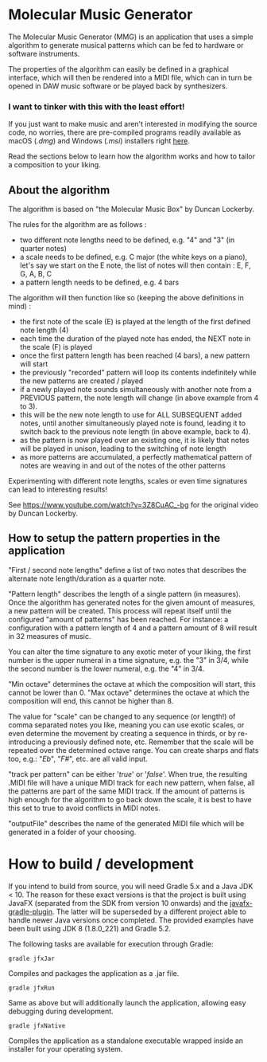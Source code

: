 # Molecular Music Generator

The Molecular Music Generator (MMG) is an application that uses a simple algorithm to
generate musical patterns which can be fed to hardware or software instruments.

The properties of the algorithm can easily be defined in a graphical interface, which will then be rendered
into a MIDI file, which can in turn be opened in DAW music software or be played back by synthesizers.

### I want to tinker with this with the least effort!

If you just want to make music and aren't interested in modifying the source code, no worries, there are
pre-compiled programs readily available as macOS (_.dmg_) and Windows (_.msi_) installers right [here](https://github.com/igorski/molecular-music-generator/tree/master/dist).

Read the sections below to learn how the algorithm works and how to tailor a composition to your liking.

## About the algorithm

The algorithm is based on "the Molecular Music Box" by Duncan Lockerby.

The rules for the algorithm are as follows :

 * two different note lengths need to be defined, e.g. "4" and "3" (in quarter notes)
 * a scale needs to be defined, e.g. C major (the white keys on a piano), let's say we start on the E note, the list of
   notes will then contain : E, F, G, A, B, C
 * a pattern length needs to be defined, e.g. 4 bars

The algorithm will then function like so (keeping the above definitions in mind) :

 * the first note of the scale (E) is played at the length of the first defined note length (4)
 * each time the duration of the played note has ended, the NEXT note in the scale (F) is played
 * once the first pattern length has been reached (4 bars), a new pattern will start
 * the previously "recorded" pattern will loop its contents indefinitely while the new patterns are created / played
 * if a newly played note sounds simultaneously with another note from a PREVIOUS pattern, the note length will
   change (in above example from 4 to 3).
 * this will be the new note length to use for ALL SUBSEQUENT added notes, until another simultaneously played
   note is found, leading it to switch back to the previous note length (in above example, back to 4).
 * as the pattern is now played over an existing one, it is likely that notes will be played in unison,
   leading to the switching of note length
 * as more patterns are accumulated, a perfectly mathematical pattern of notes are weaving in and out of
   the notes of the other patterns

Experimenting with different note lengths, scales or even time signatures can lead to interesting results!

See https://www.youtube.com/watch?v=3Z8CuAC_-bg for the original video by Duncan Lockerby.

## How to setup the pattern properties in the application

"First / second note lengths" define a list of two notes that describes the alternate note length/duration as a quarter note.

"Pattern length" describes the length of a single pattern (in measures). Once the algorithm has generated notes
for the given amount of measures, a new pattern will be created. This process will repeat itself until the configured "amount of patterns" has been reached. For instance: a configuration with a pattern length of 4 and a pattern amount of 8 will result in 32 measures of music.

You can alter the time signature to any exotic meter of your liking, the first number is the upper numeral in
a time signature, e.g. the "3" in 3/4, while the second number is the lower numeral, e.g. the "4" in 3/4.

"Min octave" determines the octave at which the composition will start, this cannot be lower than 0. "Max octave" determines the octave at which the composition will end, this cannot be higher than 8.

The value for "scale" can be changed to any sequence (or length!) of comma separated notes you like, meaning you can use exotic scales, or even determine the movement by creating a sequence in thirds, or by re-introducing a previously defined note, etc. Remember that the scale will be repeated over the determined octave range. You can create sharps and flats too, e.g.: "_Eb_", "_F#_", etc. are all valid input.

"track per pattern" can be either '_true_' or '_false_'. When true, the resulting .MIDI file will have a unique MIDI track for each new pattern, when false, all the patterns are part of the same MIDI track. If the amount of patterns is high enough for the algorithm to go back down the scale, it is best to have this set to true to avoid conflicts in MIDI notes.

"outputFile" describes the name of the generated MIDI file which will be generated in a folder of your choosing.

# How to build / development

If you intend to build from source, you will need Gradle 5.x and a Java JDK < 10. The reason for these exact versions is
that the project is built using JavaFX (separated from the SDK from version 10 onwards) and the [javafx-gradle-plugin](https://github.com/FibreFoX/javafx-gradle-plugin). The latter will be superseded by a different project able to handle newer Java versions once completed. The provided examples have been built using JDK 8 (1.8.0_221) and Gradle 5.2.

The following tasks are available for execution through Gradle:

```
gradle jfxJar
```
Compiles and packages the application as a .jar file.

```
gradle jfxRun
```
Same as above but will additionally launch the application, allowing easy debugging during development.

```
gradle jfxNative
```
Compiles the application as a standalone executable wrapped inside an installer for your operating system.
